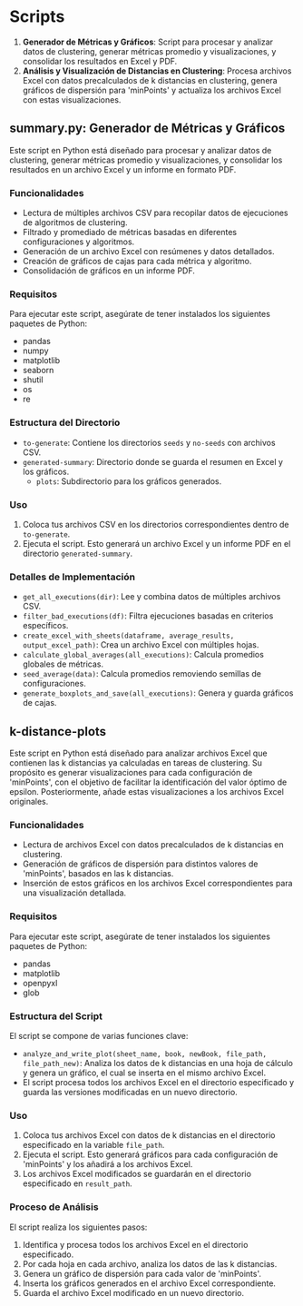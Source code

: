 # Scripts

1. **Generador de Métricas y Gráficos**: Script para procesar y analizar datos de clustering, generar métricas promedio y visualizaciones, y consolidar los resultados en Excel y PDF.
2. **Análisis y Visualización de Distancias en Clustering**: Procesa archivos Excel con datos precalculados de k distancias en clustering, genera gráficos de dispersión para 'minPoints' y actualiza los archivos Excel con estas visualizaciones.



## summary.py: Generador de Métricas y Gráficos

Este script en Python está diseñado para procesar y analizar datos de clustering, generar métricas promedio y visualizaciones, y consolidar los resultados en un archivo Excel y un informe en formato PDF.

### Funcionalidades

- Lectura de múltiples archivos CSV para recopilar datos de ejecuciones de algoritmos de clustering.
- Filtrado y promediado de métricas basadas en diferentes configuraciones y algoritmos.
- Generación de un archivo Excel con resúmenes y datos detallados.
- Creación de gráficos de cajas para cada métrica y algoritmo.
- Consolidación de gráficos en un informe PDF.

### Requisitos

Para ejecutar este script, asegúrate de tener instalados los siguientes paquetes de Python:

- pandas
- numpy
- matplotlib
- seaborn
- shutil
- os
- re

### Estructura del Directorio

- `to-generate`: Contiene los directorios `seeds` y `no-seeds` con archivos CSV.
- `generated-summary`: Directorio donde se guarda el resumen en Excel y los gráficos.
  - `plots`: Subdirectorio para los gráficos generados.

### Uso

1. Coloca tus archivos CSV en los directorios correspondientes dentro de `to-generate`.
2. Ejecuta el script. Esto generará un archivo Excel y un informe PDF en el directorio `generated-summary`.

### Detalles de Implementación

- `get_all_executions(dir)`: Lee y combina datos de múltiples archivos CSV.
- `filter_bad_executions(df)`: Filtra ejecuciones basadas en criterios específicos.
- `create_excel_with_sheets(dataframe, average_results, output_excel_path)`: Crea un archivo Excel con múltiples hojas.
- `calculate_global_averages(all_executions)`: Calcula promedios globales de métricas.
- `seed_average(data)`: Calcula promedios removiendo semillas de configuraciones.
- `generate_boxplots_and_save(all_executions)`: Genera y guarda gráficos de cajas.


## k-distance-plots

Este script en Python está diseñado para analizar archivos Excel que contienen las k distancias ya calculadas en tareas de clustering. Su propósito es generar visualizaciones para cada configuración de 'minPoints', con el objetivo de facilitar la identificación del valor óptimo de epsilon. Posteriormente, añade estas visualizaciones a los archivos Excel originales.

### Funcionalidades

- Lectura de archivos Excel con datos precalculados de k distancias en clustering.
- Generación de gráficos de dispersión para distintos valores de 'minPoints', basados en las k distancias.
- Inserción de estos gráficos en los archivos Excel correspondientes para una visualización detallada.

### Requisitos

Para ejecutar este script, asegúrate de tener instalados los siguientes paquetes de Python:

- pandas
- matplotlib
- openpyxl
- glob

### Estructura del Script

El script se compone de varias funciones clave:

- `analyze_and_write_plot(sheet_name, book, newBook, file_path, file_path_new)`: Analiza los datos de k distancias en una hoja de cálculo y genera un gráfico, el cual se inserta en el mismo archivo Excel.
- El script procesa todos los archivos Excel en el directorio especificado y guarda las versiones modificadas en un nuevo directorio.

### Uso

1. Coloca tus archivos Excel con datos de k distancias en el directorio especificado en la variable `file_path`.
2. Ejecuta el script. Esto generará gráficos para cada configuración de 'minPoints' y los añadirá a los archivos Excel.
3. Los archivos Excel modificados se guardarán en el directorio especificado en `result_path`.

### Proceso de Análisis

El script realiza los siguientes pasos:

1. Identifica y procesa todos los archivos Excel en el directorio especificado.
2. Por cada hoja en cada archivo, analiza los datos de las k distancias.
3. Genera un gráfico de dispersión para cada valor de 'minPoints'.
4. Inserta los gráficos generados en el archivo Excel correspondiente.
5. Guarda el archivo Excel modificado en un nuevo directorio.
